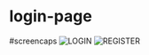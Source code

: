 ﻿# login-page
 #screencaps
 ![LOGIN](/login-page/screencaps/login_ss.jpg)
 ![REGISTER](/login-page/screencaps/register_ss.jpg)
